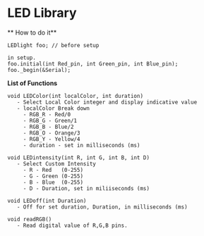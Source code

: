 # **LED Library**
   ** How to do it**
   ```Arduino
   LEDlight foo; // before setup
   
   in setup.
   foo.initial(int Red_pin, int Green_pin, int Blue_pin);
   foo._begin(&Serial);
   ```
  
   **List of Functions**
   ```Arduino
   void LEDColor(int localColor, int duration)
      - Select Local Color integer and display indicative value
      - localColor Break down
        - RGB_R - Red/0
        - RGB_G - Green/1
        - RGB_B - Blue/2
        - RGB_O - Orange/3
        - RGB_Y - Yellow/4
        - duration - set in milliseconds (ms)
   ```
   ```Arduino
   void LEDintensity(int R, int G, int B, int D)
      - Select Custom Intensity
        - R - Red   (0-255)
        - G - Green (0-255)
        - B - Blue  (0-255)
        - D - Duration, set in miliiseconds (ms)
   ```
   ```Arduino
   void LEDoff(int Duration)
      - Off for set duration, Duration, in milliseconds (ms)
   ```
   ```Arduino
   void readRGB()
      - Read digital value of R,G,B pins.
   ```
  
